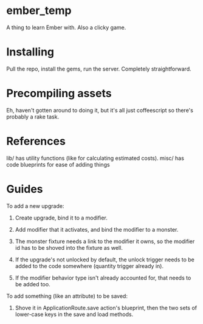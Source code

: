 ember_temp
==========

A thing to learn Ember with. Also a clicky game.

Installing
==========

Pull the repo, install the gems, run the server. Completely straightforward.

Precompiling assets
==========

Eh, haven't gotten around to doing it, but it's all just coffeescript so there's probably a rake task.

References
==========
lib/ has utility functions (like for calculating estimated costs).
misc/ has code blueprints for ease of adding things

Guides
==========

To add a new upgrade:

1. Create upgrade, bind it to a modifier.

2. Add modifier that it activates, and bind the modifier to a monster.

3. The monster fixture needs a link to the modifier it owns, so the modifier id has to be shoved into the fixture as well.

4. If the upgrade's not unlocked by default, the unlock trigger needs to be added to the code somewhere (quantity trigger already in).

5. If the modifier behavior type isn't already accounted for, that needs to be added too.


To add something (like an attribute) to be saved:

1. Shove it in ApplicationRoute.save action's blueprint, then the two sets of lower-case keys in the save and load methods.

